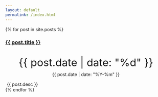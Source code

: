 ```yaml
---
layout: default
permalink: /index.html
---
```

<!-- 文章列表 -->
<div class="container">
	<div class="row" id="posts">
		{% for post in site.posts %}
		<div class="col-md-6 col-sm-12 col-xs-12">
			<div class="panel panel-{% if post.style %}{{ post.style }}{% else %}{{ "default" }}{% endif %}">
				<div class="panel-heading">
					<h3 class="panel-title"><span class="glyphicon glyphicon-file"></span> <a href="{{ post.url }}">{{ post.title }}</a></h3>
				</div>
				<div class="panel-body">
					<div class="media">
						<div class="pull-left" align="center">
							<p style="font-size: 33px;margin-bottom: -5px;" class="text-{% if post.style %}{{ post.style }}{% else %}{{ "muted" }}{% endif %}">{{ post.date | date: "%d" }}</p>
							<p class="text-{% if post.style %}{{ post.style }}{% else %}{{ "muted" }}{% endif %}">{{ post.date | date: "%Y-%m" }}</p>
						</div>
						<div class="media-body text-{% if post.style %}{{ post.style }}{% else %}{{ "muted" }}{% endif %}" style="padding-left: 5px;">
							{{ post.desc }}
						</div>
					</div>
				</div>
			</div>
		</div>
		{% endfor %}
	</div>
</div>